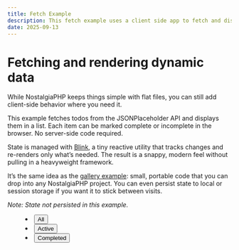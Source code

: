 ```yaml
---
title: Fetch Example
description: This fetch example uses a client side app to fetch and display from a REST API.
date: 2025-09-13
---
```


# Fetching and rendering dynamic data

While NostalgiaPHP keeps things simple with flat files, you can still add client-side behavior where you need it.

This example fetches todos from the JSONPlaceholder API and displays them in a list. Each item can be marked complete or incomplete in the browser. No server-side code required.

State is managed with [Blink](/about/blink), a tiny reactive utility that tracks changes and re-renders only what’s needed. The result is a snappy, modern feel without pulling in a heavyweight framework.

It’s the same idea as the [gallery example](/about#gallery-demo): small, portable code that you can drop into any NostalgiaPHP project. You can even persist state to local or session storage if you want it to stick between visits.

_Note: State not persisted in this example._

<script type="module" src="/static/js/apps/fetch-todos.js"></script>

<div class="todo-list">
  <menu>
    <li><button type="button" data-filter="all" aria-pressed="true">All</button></li>
    <li><button type="button" data-filter="active" aria-pressed="false">Active</button></li>
    <li><button type="button" data-filter="completed" aria-pressed="false">Completed</button></li>
  </menu>
  
  <ul class="todos padding-0 list-style-none" data-todos></ul>
</div>
